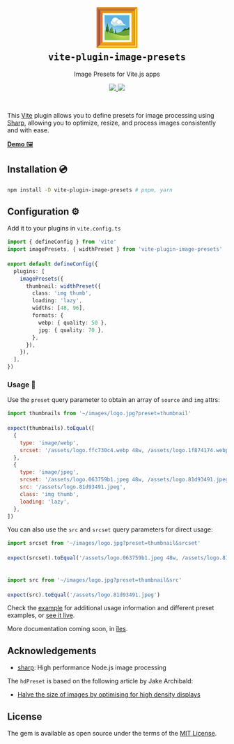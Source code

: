 <h2 align='center'>
  <a href="https://image-presets.netlify.app/">
    <img src="https://github.com/ElMassimo/vite-plugin-image-presets/blob/main/example/images/logo.svg" width="100px"/>
  </a>
  <br>
  <samp>vite-plugin-image-presets</samp>
</h2>

<p align='center'>Image Presets for Vite.js apps</p>

<p align='center'>
  <a href='https://www.npmjs.com/package/vite-plugin-image-presets'>
    <img src='https://img.shields.io/npm/v/vite-plugin-image-presets?color=222&style=flat-square'>
  </a>
  <a href='https://github.com/ElMassimo/vite-plugin-image-presets/blob/main/LICENSE.txt'>
    <img src='https://img.shields.io/badge/license-MIT-blue.svg'>
  </a>
</p>

<br>

[Vite]: https://vitejs.dev/
[Sharp]: https://sharp.pixelplumbing.com/
[îles]: https://iles-docs.netlify.app/
[example]: https://github.com/ElMassimo/vite-plugin-image-presets/blob/main/example/App.vue#L10
[live]: https://image-presets.netlify.app/

This [Vite] plugin allows you to define presets for image processing using [Sharp],
allowing you to optimize, resize, and process images consistently and with ease.

[__Demo__ 🖼][live]

## Installation 💿

```bash
npm install -D vite-plugin-image-presets # pnpm, yarn
```

## Configuration ⚙️

Add it to your plugins in `vite.config.ts`

```ts
import { defineConfig } from 'vite'
import imagePresets, { widthPreset } from 'vite-plugin-image-presets' 

export default defineConfig({
  plugins: [
    imagePresets({
      thumbnail: widthPreset({
        class: 'img thumb',
        loading: 'lazy',
        widths: [48, 96],
        formats: {
          webp: { quality: 50 },
          jpg: { quality: 70 },
        },
      }),
    }),
  ],
})
```

### Usage 🚀

Use the `preset` query parameter to obtain an array of `source` and `img` attrs:

```js
import thumbnails from '~/images/logo.jpg?preset=thumbnail'

expect(thumbnails).toEqual([
  {
    type: 'image/webp',
    srcset: '/assets/logo.ffc730c4.webp 48w, /assets/logo.1f874174.webp 96w',
  },
  {
    type: 'image/jpeg',
    srcset: '/assets/logo.063759b1.jpeg 48w, /assets/logo.81d93491.jpeg 96w',
    src: '/assets/logo.81d93491.jpeg',
    class: 'img thumb',
    loading: 'lazy',
  },
])
```

You can also use the `src` and `srcset` query parameters for direct usage:

```js
import srcset from '~/images/logo.jpg?preset=thumbnail&srcset'

expect(srcset).toEqual('/assets/logo.063759b1.jpeg 48w, /assets/logo.81d93491.jpeg 96w')


import src from '~/images/logo.jpg?preset=thumbnail&src'

expect(src).toEqual('/assets/logo.81d93491.jpeg')
```

Check the [example] for additional usage information and different preset examples, or [see it live][live].

More documentation coming soon, in [îles].

## Acknowledgements

- [sharp][sharp]: High performance Node.js image processing

The `hdPreset` is based on the following article by Jake Archibald:

- [Halve the size of images by optimising for high density displays](https://jakearchibald.com/2021/serving-sharp-images-to-high-density-screens/)

## License

The gem is available as open source under the terms of the [MIT License](https://opensource.org/licenses/MIT).
